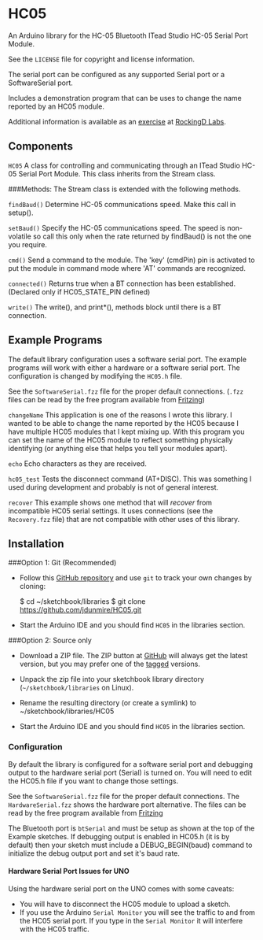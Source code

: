 HC05
====
An Arduino library for the HC-05 Bluetooth ITead Studio HC-05 Serial
Port Module.

See the `LICENSE` file for copyright and license information.

The serial port can be configured as any supported Serial port or
a SoftwareSerial port.

Includes a demonstration program that can be uses to change the name
reported by an HC05 module.

Additional information is available as an
[exercise](http://rockingdlabs.dunmire.org/exercises-experiments/hc05-bluetooth)
at [RockingD Labs](http://rockingdlabs.dunmire.org).


Components
----------
`HC05`
    A class for controlling and communicating through an ITead Studio
    HC-05 Serial Port Module. This class inherits from the Stream class.


###Methods:
The Stream class is extended with the following methods.

`findBaud()`
    Determine HC-05 communications speed. Make this call in setup().

`setBaud()`
    Specify the HC-05 communications speed. The speed is non-volatile so
    call this only when the rate returned by findBaud() is not the one
    you require.

`cmd()`
    Send a command to the module. The 'key' (cmdPin) pin is activated to
    put the module in command mode where 'AT' commands are recognized.

`connected()`
    Returns true when a BT connection has been established. (Declared only if HC05_STATE_PIN defined)

`write()`
    The write(), and print*(), methods block until there is a BT
    connection.

Example Programs
----------------
The default library configuration uses a software serial port. The
example programs will work with either a hardware or a software serial
port. The configuration is changed by modifying the `HC05.h` file.

See the `SoftwareSerial.fzz` file for the proper default connections.
(`.fzz` files can be read by the free program available from
[Fritzing](http://fritzing.org/home/))

`changeName`
    This application is one of the reasons I wrote this library. I
    wanted to be able to change the name reported by the HC05 because I
    have multiple HC05 modules that I kept mixing up. With this program
    you can set the name of the HC05 module to reflect something
    physically identifying (or anything else that helps you tell your
    modules apart).

`echo`
    Echo characters as they are received.

`hc05_test`
    Tests the disconnect command (AT+DISC). This was something I used
    during development and probably is not of general interest.

`recover`
    This example shows one method that will _recover_ from incompatible
    HC05 serial settings. It uses connections (see the `Recovery.fzz`
    file) that are not compatible with other uses of this library.


Installation
------------
###Option 1: Git (Recommended)
* Follow this [GitHub repository](https://github.com/jdunmire/HC05)
  and use `git` to track your own changes by cloning:

    $ cd ~/sketchbook/libraries
    $ git clone https://github.com/jdunmire/HC05.git

* Start the Arduino IDE and you should find `HC05` in the
  libraries section.

###Option 2: Source only
* Download a ZIP file. The ZIP button at
  [GitHub](https://github.com/jdunmire/HC05) will always get the
  latest version, but you may prefer one of the
  [tagged](https://github.com/jdunmire/HC05/tags) versions.

* Unpack the zip file into your sketchbook library directory
  (`~/sketchbook/libraries` on Linux).

* Rename the resulting directory (or create a symlink) to
  ~/sketchbook/libraries/HC05

* Start the Arduino IDE and you should find `HC05` in the libraries
  section.

### Configuration
By default the library is configured for a software serial port and
debugging output to the hardware serial port (Serial) is turned on. You
will need to edit the HC05.h file if you want to change those settings.

See the `SoftwareSerial.fzz` file for the proper default connections.
The `HardwareSerial.fzz` shows the hardware port alternative. The files
can be read by the free program
available from [Fritzing](http://fritzing.org/home/)

The Bluetooth port is `btSerial` and must be setup as shown at the top
of the Example sketches. If debugging output is enabled in HC05.h (it is
by default) then your sketch must include a DEBUG_BEGIN(baud) command to
initialize the debug output port and set it's baud rate.

#### Hardware Serial Port Issues for UNO
Using the hardware serial port on the UNO comes with some caveats:

  * You will have to disconnect the HC05 module to upload a sketch.
  * If you use the Arduino `Serial Monitor` you will see the traffic to
    and from the HC05 serial port. If you type in the `Serial Monitor`
    it will interfere with the HC05 traffic.


